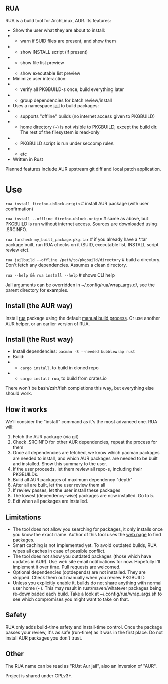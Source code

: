 ## RUA

RUA is a build tool for ArchLinux, AUR. Its features:

* Show the user what they are about to install:
* * warn if SUID files are present, and show them
* * show INSTALL script (if present)
* * show file list preview
* * show executable list preview
* Minimize user interaction:
* * verify all PKGBUILD-s once, build everything later
* * group dependencies for batch review/install
* Uses a namespace [jail](https://github.com/projectatomic/bubblewrap) to build packages:
* * supports "offline" builds (no internet access given to PKGBUILD)
* * home directory (`~`) is not visible to PKGBUILD, except the build dir. The rest of the filesystem is read-only
* * PKGBUILD script is run under seccomp rules
* * etc
* Written in Rust

Planned features include AUR upstream git diff and local patch application.


# Use

`rua install firefox-ublock-origin`  # install AUR package (with user confirmation)

`rua install --offline firefox-ublock-origin`  # same as above, but PKGBUILD is run without internet access. Sources are downloaded using .SRCINFO.

`rua tarcheck my_built_package.pkg.tar`  # if you already have a *.tar package built, run RUA checks on it (SUID, executable list, INSTALL script review etc).

`rua jailbuild --offline /path/to/pkgbuild/directory`  # build a directory. Don't fetch any dependencies. Assumes a clean directory.

`rua --help && rua install --help`  # shows CLI help

Jail arguments can be overridden in ~/.config/rua/wrap_args.d/, see the parent directory for examples.


## Install (the AUR way)
Install [rua](https://aur.archlinux.org/packages/rua/) package using the default [manual build process](https://wiki.archlinux.org/index.php/Arch_User_Repository#Prerequisites). Or use another AUR helper, or an earlier version of RUA.


## Install (the Rust way)
* Install dependencies: `pacman -S --needed bubblewrap rust`
* Build:
* * `cargo install`, to build in cloned repo
* * `cargo install rua`, to build from crates.io

There won't be bash/zsh/fish completions this way, but everything else should work.


## How it works
We'll consider the "install" command as it's the most advanced one. RUA will:

1. Fetch the AUR package (via git)
1. Check .SRCINFO for other AUR dependencies, repeat the process for them
1. Once all dependencies are fetched, we know which pacman packages are needed to install, and which AUR packages are needed to be built and installed. Show this summary to the user.
1. If the user proceeds, let them review all repo-s, including their PKGBUILDs.
1. Build all AUR packages of maximum dependency "depth"
1. After all are built, let the user review them all
1. If review passes, let the user install these packages
1. The lowest (dependency-wise) packages are now installed. Go to 5.
1. Exit when all packages are installed.

## Limitations

* The tool does not allow you searching for packages, it only installs once you know the exact name. Author of this tool uses the [web page](https://aur.archlinux.org/packages/) to find packages.
* Smart caching is not implemented yet. To avoid outdated builds, RUA wipes all caches in case of possible conflict.
* The tool does not show you outdated packages (those which have updates in AUR). Use web site email notifications for now. Hopefully I'll implement it over time. Pull requests are welcomed.
* Optional dependencies (optdepends) are not installed. They are skipped. Check them out manually when you review PKGBUILD.
* Unless you explicitly enable it, builds do not share anything with normal user home (~). This may result in rust/maven/whatever packages being re-downloaded each build. Take a look at ~/.config/rua/wrap_args.sh to see which compromises you might want to take on that.


## Safety
RUA only adds build-time safety and install-time control. Once the package passes your review, it's as safe (run-time) as it was in the first place. Do not install AUR packages you don't trust.


## Other

The RUA name can be read as "RUst Aur jail", also an inversion of "AUR".

Project is shared under GPLv3+.
